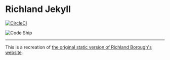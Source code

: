 # Richland Jekyll

[![CircleCI](https://circleci.com/gh/wadeanthony0100/Richland-Jekyll/tree/master.svg?style=svg)](https://circleci.com/gh/wadeanthony0100/Richland-Jekyll/tree/master)

![Code Ship](https://codeship.com/projects/154873/status?branch=master)

---

This is a recreation of [the original static version of Richland Borough's website](https://github.com/wadeanthony0100/Richland-Borough-dot-org).
